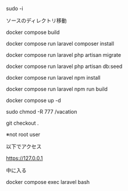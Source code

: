 sudo -i

ソースのディレクトリ移動

docker compose build

docker compose run laravel composer install

docker compose run laravel php artisan migrate

docker compose run laravel php artisan db:seed

docker compose run laravel npm install

docker compose run laravel npm run build

docker compose up -d


sudo chmod -R 777 /vacation

git checkout .

※not root user


以下でアクセス

https://127.0.0.1


中に入る

docker compose exec laravel bash
